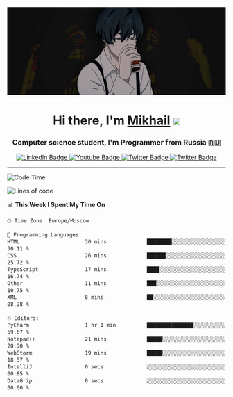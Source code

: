 <div>
  <div align="center">
    <img src="img/banner.jpg"/>
    <h1 align="center">Hi there, I'm <a href="https://github.com/Angeloffy" target="_blank">Mikhail</a> 
    <img src="https://github.com/blackcater/blackcater/raw/main/images/Hi.gif" height="32"/></h1>
  </div>

  <h3 align="center">Computer science student, I'm Programmer from Russia 🇷🇺</h3>
  <div id="badges" align="center">
    <a href="https://t.me/angeloffy">
      <img src="https://img.shields.io/badge/Telegram-2CA5E0?style=for-the-badge&logo=telegram&logoColor=white" alt="LinkedIn Badge"/>
    </a>
    <a href="https://www.youtube.com/channel/UCEL3-LeG0U1_2Ji9XXcPhkQ">
      <img src="https://img.shields.io/badge/YouTube-red?style=for-the-badge&logo=youtube&logoColor=white" alt="Youtube Badge"/>
    </a>
    <a href="mailto:angeloffy.work@gmail.com">
      <img src="https://img.shields.io/badge/Gmail-D14836?style=for-the-badge&logo=gmail&logoColor=white" alt="Twitter Badge"/>
    </a>
    <a href="https://discordapp.com/users/949624873649582121">
      <img src="https://img.shields.io/badge/Discord-7289DA?style=for-the-badge&logo=discord&logoColor=white" alt="Twitter Badge"/>
    </a>
</div>
 
 <hr style="height:1px; color:black; background-color:gray"> 
  
<!--START_SECTION:waka-->
![Code Time](http://img.shields.io/badge/Code%20Time-110%20hrs%2052%20mins-blue)

![Lines of code](https://img.shields.io/badge/From%20Hello%20World%20I%27ve%20Written-15.3%20thousand%20lines%20of%20code-blue)

📊 **This Week I Spent My Time On** 

```text
🕑︎ Time Zone: Europe/Moscow

💬 Programming Languages: 
HTML                     30 mins             ████████░░░░░░░░░░░░░░░░░   30.11 % 
CSS                      26 mins             ██████░░░░░░░░░░░░░░░░░░░   25.72 % 
TypeScript               17 mins             ████░░░░░░░░░░░░░░░░░░░░░   16.74 % 
Other                    11 mins             ███░░░░░░░░░░░░░░░░░░░░░░   10.75 % 
XML                      8 mins              ██░░░░░░░░░░░░░░░░░░░░░░░   08.28 % 

🔥 Editors: 
PyCharm                  1 hr 1 min          ███████████████░░░░░░░░░░   59.67 % 
Notepad++                21 mins             █████░░░░░░░░░░░░░░░░░░░░   20.90 % 
WebStorm                 19 mins             █████░░░░░░░░░░░░░░░░░░░░   18.57 % 
IntelliJ                 0 secs              ░░░░░░░░░░░░░░░░░░░░░░░░░   00.85 % 
DataGrip                 0 secs              ░░░░░░░░░░░░░░░░░░░░░░░░░   00.00 % 
```


<!--END_SECTION:waka-->

